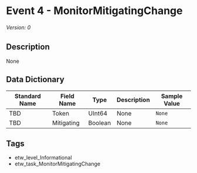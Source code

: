 # Event 4 - MonitorMitigatingChange
###### Version: 0

## Description
None

## Data Dictionary
|Standard Name|Field Name|Type|Description|Sample Value|
|---|---|---|---|---|
|TBD|Token|UInt64|None|`None`|
|TBD|Mitigating|Boolean|None|`None`|

## Tags
* etw_level_Informational
* etw_task_MonitorMitigatingChange
